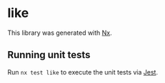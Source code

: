 # like

This library was generated with [Nx](https://nx.dev).

## Running unit tests

Run `nx test like` to execute the unit tests via [Jest](https://jestjs.io).
